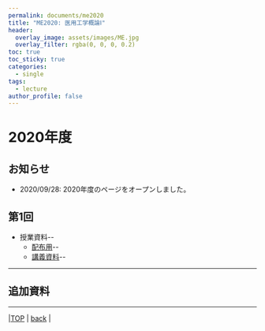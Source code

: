 ```yaml
---
permalink: documents/me2020
title: "ME2020: 医用工学概論Ⅰ"
header:
  overlay_image: assets/images/ME.jpg
  overlay_filter: rgba(0, 0, 0, 0.2)
toc: true
toc_sticky: true
categories:
  - single
tags:
  - lecture
author_profile: false
---
```


# 2020年度

## お知らせ
* 2020/09/28: 2020年度のページをオープンしました。

## 第1回  
* 授業資料--
  * [配布用](attached/lecture1_9up.pdf)--
  * [講義資料](attached/lecture.pdf)--

---

## 追加資料  

---
  
|[TOP](/) | <a href="javascript:history.back()">back</a> |
